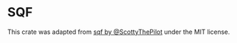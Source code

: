 # SQF

This crate was adapted from [sqf by @ScottyThePilot](https://github.com/ScottyThePilot/sqf) under the MIT license.
